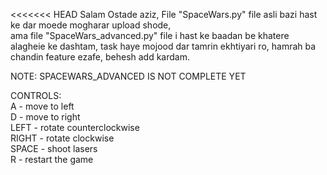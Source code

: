 <<<<<<< HEAD
Salam Ostade aziz, File "SpaceWars.py" file asli bazi hast ke dar moede mogharar upload shode,\
ama file "SpaceWars_advanced.py" file i hast ke baadan be khatere alagheie ke dashtam, task haye mojood dar tamrin ekhtiyari ro, hamrah ba chandin feature ezafe, behesh add kardam.

NOTE: SPACEWARS_ADVANCED IS NOT COMPLETE YET

CONTROLS:\
A - move to left\
D - move to right\
LEFT - rotate counterclockwise\
RIGHT - rotate clockwise\
SPACE - shoot lasers\
R - restart the game
